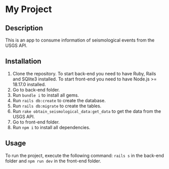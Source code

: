 # My Project

## Description
This is an app to consume information of seismological events from the USGS API.

## Installation
1. Clone the repository.
    To start back-end you need to have Ruby, Rails and SQlite3 installed.
    To start front-end you need to have Node.js >= 18.17.0 installed.
2. Go to back-end folder. 
3. Run `bundle i` to install all gems.
4. Run `rails db:create` to create the database.
5. Run `rails db:migrate` to create the tables.
6. Run `rake obtain_seismological_data:get_data` to get the data from the USGS API.
8. Go to front-end folder.
9. Run `npm i` to install all dependencies.

## Usage
To run the project, execute the following command:
```rails s``` in the back-end folder and ```npm run dev``` in the front-end folder.


